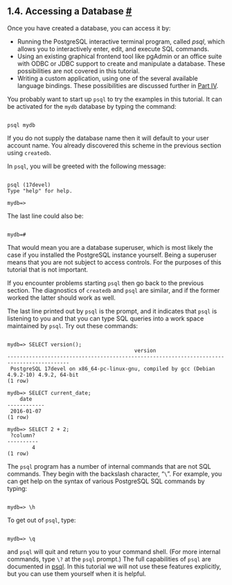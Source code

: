 ## 1.4. Accessing a Database [#](#TUTORIAL-ACCESSDB)

Once you have created a database, you can access it by:

* Running the PostgreSQL interactive terminal program, called *psql*, which allows you to interactively enter, edit, and execute SQL commands.
* Using an existing graphical frontend tool like pgAdmin or an office suite with ODBC or JDBC support to create and manipulate a database. These possibilities are not covered in this tutorial.
* Writing a custom application, using one of the several available language bindings. These possibilities are discussed further in [Part IV](client-interfaces.html "Part IV. Client Interfaces").

You probably want to start up `psql` to try the examples in this tutorial. It can be activated for the `mydb` database by typing the command:

```

psql mydb
```

If you do not supply the database name then it will default to your user account name. You already discovered this scheme in the previous section using `createdb`.

In `psql`, you will be greeted with the following message:

```

psql (17devel)
Type "help" for help.

mydb=>
```

The last line could also be:

```

mydb=#
```

That would mean you are a database superuser, which is most likely the case if you installed the PostgreSQL instance yourself. Being a superuser means that you are not subject to access controls. For the purposes of this tutorial that is not important.

If you encounter problems starting `psql` then go back to the previous section. The diagnostics of `createdb` and `psql` are similar, and if the former worked the latter should work as well.

The last line printed out by `psql` is the prompt, and it indicates that `psql` is listening to you and that you can type SQL queries into a work space maintained by `psql`. Try out these commands:

```

mydb=> SELECT version();
                                         version
-------------------------------------------------------------------​-----------------------
 PostgreSQL 17devel on x86_64-pc-linux-gnu, compiled by gcc (Debian 4.9.2-10) 4.9.2, 64-bit
(1 row)

mydb=> SELECT current_date;
    date
------------
 2016-01-07
(1 row)

mydb=> SELECT 2 + 2;
 ?column?
----------
        4
(1 row)
```

The `psql` program has a number of internal commands that are not SQL commands. They begin with the backslash character, “`\`”. For example, you can get help on the syntax of various PostgreSQL SQL commands by typing:

```

mydb=> \h
```

To get out of `psql`, type:

```

mydb=> \q
```

and `psql` will quit and return you to your command shell. (For more internal commands, type `\?` at the `psql` prompt.) The full capabilities of `psql` are documented in [psql](app-psql.html "psql"). In this tutorial we will not use these features explicitly, but you can use them yourself when it is helpful.